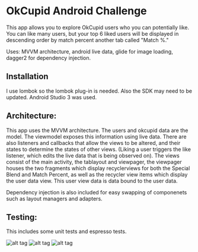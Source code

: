 # OkCupid Android Challenge

This app allows you to explore OkCupid users who you can potentially like. You can like many users, but your top 6 
liked users will be displayed in descending order by match percent another tab called "Match %."

Uses: MVVM architecture, android live data, glide for image loading, dagger2 for dependency injection.

## Installation

I use lombok so the lombok plug-in is needed. Also the SDK may need to be updated. Android Studio 3 was used.

## Architecture:
This app uses the MVVM architecture.
The users and okcupid data are the model. 
The viewmodel exposes this information using live data. 
There are also listeners and callbacks that allow the views to be altered, and their states
to determine the states of other views. (Liking a user triggers the like listener, which edits the live data that
is being observed on).
The views consist of the main activity, the tablayout and viewpager, the viewpager houses the two fragments
which display recyclerviews for both the Special Blend and Match Percent, as well as the recycler view items 
which display the user data view. This user view data is data bound to the user data.

Dependency injection is also included for easy swapping of componenets such as layout managers and adapters.

## Testing:
This includes some unit tests and espresso tests.

![alt tag](https://i.imgur.com/LQ7JQJt.png "Starting screen")
![alt tag](https://i.imgur.com/qeRBTD1.png "Liking a user")
![alt tag](https://i.imgur.com/M1PZXfH.png "Liked user in the top matches.")
